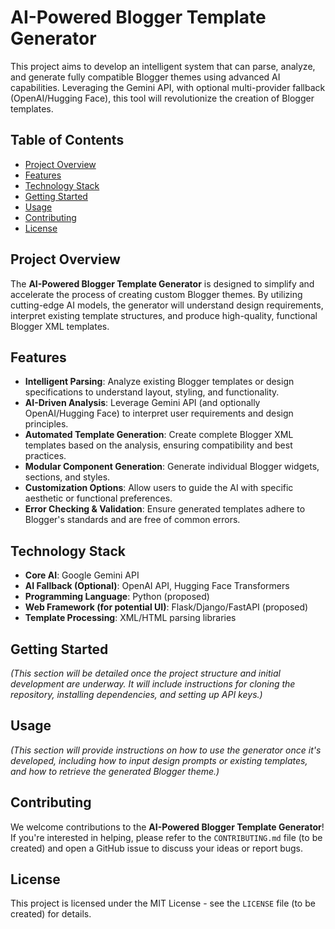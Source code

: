 # AI-Powered Blogger Template Generator

This project aims to develop an intelligent system that can parse, analyze, and generate fully compatible Blogger themes using advanced AI capabilities. Leveraging the Gemini API, with optional multi-provider fallback (OpenAI/Hugging Face), this tool will revolutionize the creation of Blogger templates.

## Table of Contents
- [Project Overview](#project-overview)
- [Features](#features)
- [Technology Stack](#technology-stack)
- [Getting Started](#getting-started)
- [Usage](#usage)
- [Contributing](#contributing)
- [License](#license)

## Project Overview
The **AI-Powered Blogger Template Generator** is designed to simplify and accelerate the process of creating custom Blogger themes. By utilizing cutting-edge AI models, the generator will understand design requirements, interpret existing template structures, and produce high-quality, functional Blogger XML templates.

## Features
*   **Intelligent Parsing**: Analyze existing Blogger templates or design specifications to understand layout, styling, and functionality.
*   **AI-Driven Analysis**: Leverage Gemini API (and optionally OpenAI/Hugging Face) to interpret user requirements and design principles.
*   **Automated Template Generation**: Create complete Blogger XML templates based on the analysis, ensuring compatibility and best practices.
*   **Modular Component Generation**: Generate individual Blogger widgets, sections, and styles.
*   **Customization Options**: Allow users to guide the AI with specific aesthetic or functional preferences.
*   **Error Checking & Validation**: Ensure generated templates adhere to Blogger's standards and are free of common errors.

## Technology Stack
*   **Core AI**: Google Gemini API
*   **AI Fallback (Optional)**: OpenAI API, Hugging Face Transformers
*   **Programming Language**: Python (proposed)
*   **Web Framework (for potential UI)**: Flask/Django/FastAPI (proposed)
*   **Template Processing**: XML/HTML parsing libraries

## Getting Started

*(This section will be detailed once the project structure and initial development are underway. It will include instructions for cloning the repository, installing dependencies, and setting up API keys.)*

## Usage

*(This section will provide instructions on how to use the generator once it's developed, including how to input design prompts or existing templates, and how to retrieve the generated Blogger theme.)*

## Contributing
We welcome contributions to the **AI-Powered Blogger Template Generator**! If you're interested in helping, please refer to the `CONTRIBUTING.md` file (to be created) and open a GitHub issue to discuss your ideas or report bugs.

## License
This project is licensed under the MIT License - see the `LICENSE` file (to be created) for details.
